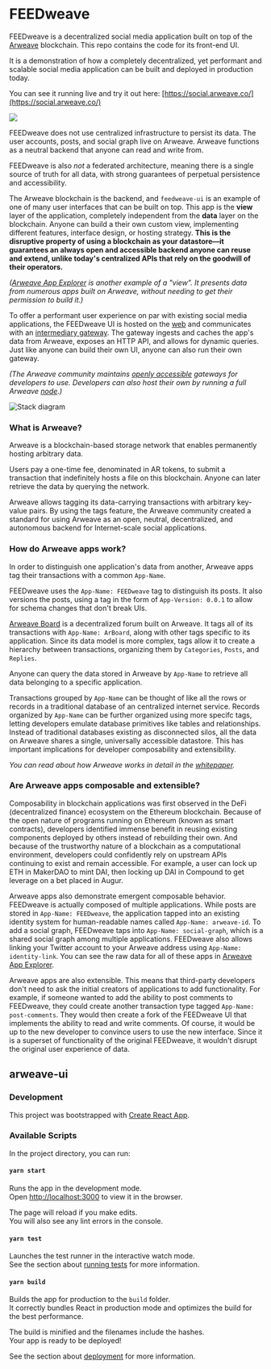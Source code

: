 # FEEDweave

FEEDweave is a decentralized social media application built on top of the [Arweave](https://www.arweave.org/) blockchain. This repo contains the code for its front-end UI.

It is a demonstration of how a completely decentralized, yet performant and scalable social media application can be built and deployed in production today.

You can see it running live and try it out here: [https://social.arweave.co/](https://social.arweave.co/)

![](https://i.imgur.com/VJVrm64.png)

FEEDweave does not use centralized infrastructure to persist its data. The user accounts, posts, and social graph live on Arweave. Arweave functions as a neutral backend that anyone can read and write from.

FEEDweave is also _not_ a federated architecture, meaning there is a single source of truth for all data, with strong guarantees of perpetual persistence and accessibility.

The Arweave blockchain is the backend, and `feedweave-ui` is an example of one of many user interfaces that can be built on top. This app is the **view** layer of the application, completely independent from the **data** layer on the blockchain. Anyone can build a their own custom view, implementing different features, interface design, or hosting strategy. **This is the disruptive property of using a blockchain as your datastore—it guarantees an always open and accessible backend anyone can reuse and extend, unlike today's centralized APIs that rely on the goodwill of their operators.**

_([Arweave App Explorer](http://explorer.arweave.co/)
is another example of a "view". It presents data from numerous apps built on Arweave, without needing to get their permission to build it.)_

To offer a performant user experience on par with existing social media applications, the FEEDweave UI is hosted on the [web](https://www.netlify.com/) and communicates with an [intermediary gateway](https://www.netlify.com/). The gateway ingests and caches the app's data from Arweave, exposes an HTTP API, and allows for dynamic queries. Just like anyone can build their own UI, anyone can also run their own gateway.

_(The Arweave community maintains [openly accessible](https://docs.arweave.org/developers/server/http-api) gateways for developers to use. Developers can also host their own by running a full Arweave [node](https://github.com/ArweaveTeam/arweave).)_

![Stack diagram](https://i.imgur.com/7ejyNbr.png)

### What is Arweave?

Arweave is a blockchain-based storage network that enables permanently hosting arbitrary data.

Users pay a one-time fee, denominated in AR tokens, to submit a transaction that indefinitely hosts a file on this blockchain. Anyone can later retrieve the data by querying the network.

Arweave allows tagging its data-carrying transactions with arbitrary key-value pairs. By using the tags feature, the Arweave community created a standard for using Arweave as an open, neutral, decentralized, and autonomous backend for Internet-scale social applications.

### How do Arweave apps work?

In order to distinguish one application's data from another, Arweave apps tag their transactions with a common `App-Name`.

FEEDweave uses the `App-Name: FEEDweave` tag to distinguish its posts. It also versions the posts, using a tag in the form of `App-Version: 0.0.1` to allow for schema changes that don't break UIs.

[Arweave Board](https://bkxqaor2dlei.arweave.net/pvmiu4SZKQGWAYjrLWzE_mI70u1-v8zIzQ8WaxIYURk) is a decentralized forum built on Arweave. It tags all of its transactions with `App-Name: ArBoard`, along with other tags specific to its application. Since its data model is more complex, tags allow it to create a hierarchy between transactions, organizing them by `Categories`, `Posts`, and `Replies`.

Anyone can query the data stored in Arweave by `App-Name` to retrieve all data belonging to a specific application.

Transactions grouped by `App-Name` can be thought of like all the rows or records in a traditional database of an centralized internet service. Records organized by `App-Name` can be further organized using more specifc tags, letting developers emulate database primitives like tables and relationships. Instead of traditional databases existing as disconnected silos, all the data on Arweave shares a single, universally accessible datastore. This has important implications for developer composability and extensibility.

_You can read about how Arweave works in detail in the [whitepaper](https://www.arweave.org/files/arweave-lightpaper.pdf)._

### Are Arweave apps composable and extensible?

Composability in blockchain applications was first observed in the DeFi (decentralized finance) ecosystem on the Ethereum blockchain. Because of the open nature of programs running on Ethereum (known as smart contracts), developers identified immense benefit in reusing existing components deployed by others instead of rebuilding their own. And because of the trustworthy nature of a blockchain as a computational environment, developers could confidently rely on upstream APIs continuing to exist and remain accessible. For example, a user can lock up ETH in MakerDAO to mint DAI, then locking up DAI in Compound to get leverage on a bet placed in Augur.

Arweave apps also demonstrate emergent composable behavior. FEEDweave is actually composed of multiple applications. While posts are stored in `App-Name: FEEDweave`, the application tapped into an existing identity system for human-readable names called `App-Name: arweave-id`. To add a social graph, FEEDweave taps into `App-Name: social-graph`, which is a shared social graph among multiple applications. FEEDweave also allows linking your Twitter account to your Arweave address using `App-Name: identity-link`. You can see the raw data for all of these apps in [Arweave App Explorer](https://explorer.arweave.co/).

Arweave apps are also extensible. This means that third-party developers don't need to ask the initial creators of applications to add functionality. For example, if someone wanted to add the ability to post comments to FEEDweave, they could create another transaction type tagged `App-Name: post-comments`. They would then create a fork of the FEEDweave UI that implements the ability to read and write comments. Of course, it would be up to the new developer to convince users to use the new interface. Since it is a superset of functionality of the original FEEDweave, it wouldn't disrupt the original user experience of data.

## arweave-ui

### Development

This project was bootstrapped with [Create React App](https://github.com/facebook/create-react-app).

### Available Scripts

In the project directory, you can run:

#### `yarn start`

Runs the app in the development mode.<br />
Open [http://localhost:3000](http://localhost:3000) to view it in the browser.

The page will reload if you make edits.<br />
You will also see any lint errors in the console.

#### `yarn test`

Launches the test runner in the interactive watch mode.<br />
See the section about [running tests](https://facebook.github.io/create-react-app/docs/running-tests) for more information.

#### `yarn build`

Builds the app for production to the `build` folder.<br />
It correctly bundles React in production mode and optimizes the build for the best performance.

The build is minified and the filenames include the hashes.<br />
Your app is ready to be deployed!

See the section about [deployment](https://facebook.github.io/create-react-app/docs/deployment) for more information.
